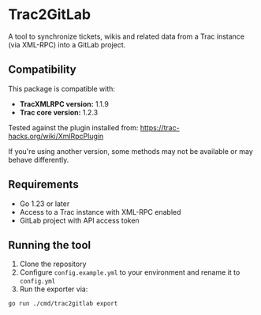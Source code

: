 # Trac2GitLab

A tool to synchronize tickets, wikis and related data from a Trac instance (via XML-RPC) into a GitLab project.

## Compatibility

This package is compatible with:

- **TracXMLRPC version:** 1.1.9
- **Trac core version:** 1.2.3

Tested against the plugin installed from: https://trac-hacks.org/wiki/XmlRpcPlugin

If you're using another version, some methods may not be available or may behave differently.

## Requirements

- Go 1.23 or later
- Access to a Trac instance with XML-RPC enabled
- GitLab project with API access token

## Running the tool

1. Clone the repository
2. Configure `config.example.yml` to your environment and rename it to `config.yml`
3. Run the exporter via:

```bash
go run ./cmd/trac2gitlab export
```

